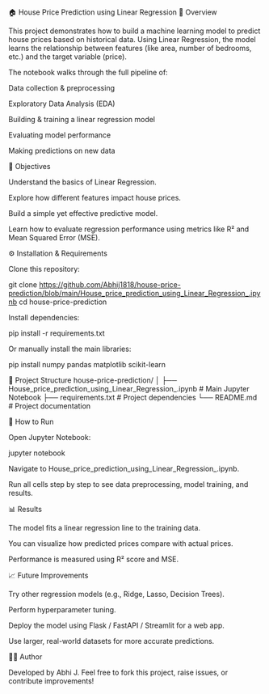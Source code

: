 🏠 House Price Prediction using Linear Regression
📌 Overview

This project demonstrates how to build a machine learning model to predict house prices based on historical data. Using Linear Regression, the model learns the relationship between features (like area, number of bedrooms, etc.) and the target variable (price).

The notebook walks through the full pipeline of:

Data collection & preprocessing

Exploratory Data Analysis (EDA)

Building & training a linear regression model

Evaluating model performance

Making predictions on new data

🎯 Objectives

Understand the basics of Linear Regression.

Explore how different features impact house prices.

Build a simple yet effective predictive model.

Learn how to evaluate regression performance using metrics like R² and Mean Squared Error (MSE).

⚙️ Installation & Requirements

Clone this repository:

git clone https://github.com/Abhij1818/house-price-prediction/blob/main/House_price_prediction_using_Linear_Regression_.ipynb
cd house-price-prediction


Install dependencies:

pip install -r requirements.txt


Or manually install the main libraries:

pip install numpy pandas matplotlib scikit-learn

📂 Project Structure
house-price-prediction/
│
├── House_price_prediction_using_Linear_Regression_.ipynb   # Main Jupyter Notebook
├── requirements.txt                                        # Project dependencies
└── README.md                                               # Project documentation

🚀 How to Run

Open Jupyter Notebook:

jupyter notebook


Navigate to House_price_prediction_using_Linear_Regression_.ipynb.

Run all cells step by step to see data preprocessing, model training, and results.

📊 Results

The model fits a linear regression line to the training data.

You can visualize how predicted prices compare with actual prices.

Performance is measured using R² score and MSE.

📈 Future Improvements

Try other regression models (e.g., Ridge, Lasso, Decision Trees).

Perform hyperparameter tuning.

Deploy the model using Flask / FastAPI / Streamlit for a web app.

Use larger, real-world datasets for more accurate predictions.

🧑‍💻 Author

Developed by Abhi J.
Feel free to fork this project, raise issues, or contribute improvements!
